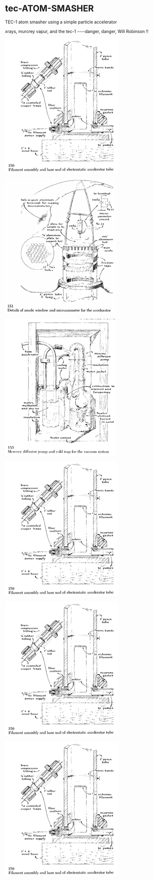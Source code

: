# tec-ATOM-SMASHER
TEC-1 atom smasher using a simple particle accelerator

xrays, murcrey vapur, and the tec-1 ----danger, danger, Will Robinson !!

![](https://github.com/SteveJustin1963/tec-ATOM-SMASHER/blob/master/pics/1.png)

![](https://github.com/SteveJustin1963/tec-ATOM-SMASHER/blob/master/pics/2.png)

![](https://github.com/SteveJustin1963/tec-ATOM-SMASHER/blob/master/pics/3.png)

![](https://github.com/SteveJustin1963/tec-ATOM-SMASHER/blob/master/pics/1.png)

![](https://github.com/SteveJustin1963/tec-ATOM-SMASHER/blob/master/pics/1.png)

![](https://github.com/SteveJustin1963/tec-ATOM-SMASHER/blob/master/pics/1.png)

